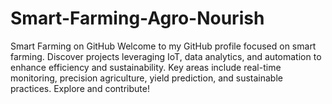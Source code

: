 # Smart-Farming-Agro-Nourish
Smart Farming on GitHub Welcome to my GitHub profile focused on smart farming. Discover projects leveraging IoT, data analytics, and automation to enhance efficiency and sustainability. Key areas include real-time monitoring, precision agriculture, yield prediction, and sustainable practices. Explore and contribute!

